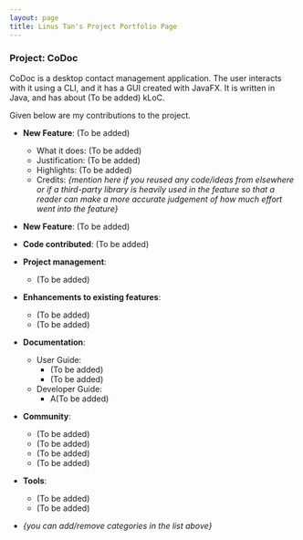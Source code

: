 ```yaml
---
layout: page
title: Linus Tan's Project Portfolio Page
---
```


### Project: CoDoc

CoDoc is a desktop contact management application. The user interacts with it using a CLI, and it has a GUI created with JavaFX. It is written in Java, and has about (To be added) kLoC.

Given below are my contributions to the project.

* **New Feature**: (To be added)
  * What it does: (To be added)
  * Justification: (To be added)
  * Highlights: (To be added)
  * Credits: *{mention here if you reused any code/ideas from elsewhere or if a third-party library is heavily used in the feature so that a reader can make a more accurate judgement of how much effort went into the feature}*

* **New Feature**: (To be added)

* **Code contributed**: (To be added)

* **Project management**:
  * (To be added)

* **Enhancements to existing features**:
  * (To be added)
  * (To be added)

* **Documentation**:
  * User Guide:
    * (To be added)
    * (To be added)
  * Developer Guide:
    * A(To be added)

* **Community**:
  * (To be added)
  * (To be added)
  * (To be added)
  * (To be added)

* **Tools**:
  * (To be added)
  * (To be added)

* _{you can add/remove categories in the list above}_
